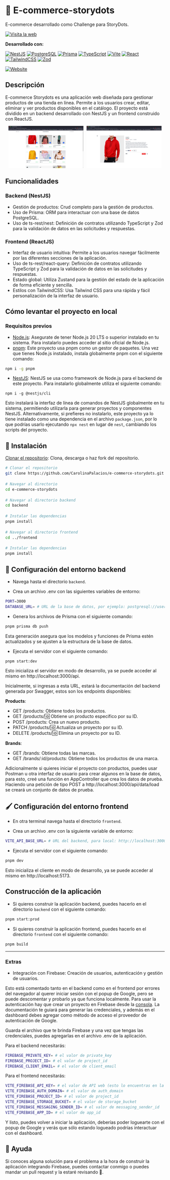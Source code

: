 # 🛒 E-commerce-storydots

E-commerce desarrollado como Challenge para StoryDots.

[![Visita la web](https://img.shields.io/badge/Visita%20la%20web-black?style=for-the-badge&logo=firebase&logoColor=yellow)](https://e-commerce-storydots-challenge.web.app/)

**Desarrollado con:**

[![NestJS](https://img.shields.io/badge/NestJS-gray?style=for-the-badge&logo=nestjs&logoColor=e0234e)](https://nestjs.com/)
[![PostgreSQL](https://img.shields.io/badge/PostgreSQL-gray?style=for-the-badge&logo=postgresql&logoColor=007acc)](https://www.postgresql.org)
[![Prisma](https://img.shields.io/badge/Prisma-gray?style=for-the-badge&logo=prisma&logoColor=00c2cb)](https://prisma.io) [![TypeScript](https://img.shields.io/badge/TypeScript-gray?style=for-the-badge&logo=typescript&logoColor=007acc)](https://www.typescriptlang.org)
[![Vite](https://img.shields.io/badge/Vite-gray?style=for-the-badge&logo=vite&logoColor=yellow)](https://vitejs.dev) [![React](https://img.shields.io/badge/React-gray?style=for-the-badge&logo=react&logoColor=61dafb)](https://reactjs.org)
[![TailwindCSS](https://img.shields.io/badge/TailwindCSS-gray?style=for-the-badge&logo=tailwindcss&logoColor=38bdf8)](https://tailwindcss.com)
[![Zod](https://img.shields.io/badge/Zod-gray?style=for-the-badge&logo=zod&logoColor=007acc)](https://github.com/colinhacks/zod)

[![Website](https://img.shields.io/badge/website-up-green)](https://e-commerce-storydots-challenge.web.app/)

## Descripción

E-commerce Storydots es una aplicación web diseñada para gestionar productos de una tienda en línea. Permite a los usuarios crear, editar, eliminar y ver productos disponibles en el catálogo. El proyecto está dividido en un backend desarrollado con NestJS y un frontend construido con ReactJS.

<div style="display: flex; margin-left: 10px;">
<img src="./assets/home.png" alt="Home" style="width: 48%;">
  
  <img src="./assets/detail.png" alt="Detail" style="width: 48%; margin-left: 10px;">
</div>

## Funcionalidades

### Backend (NestJS)

- Gestión de productos: Crud completo para la gestión de productos.
- Uso de Prisma: ORM para interactuar con una base de datos PostgreSQL.
- Uso de ts-rest/nest: Definición de contratos utilizando TypeScript y Zod para la validación de datos en las solicitudes y respuestas.

### Frontend (ReactJS)

- Interfaz de usuario intuitiva: Permite a los usuarios navegar fácilmente por las diferentes secciones de la aplicación.
- Uso de ts-rest/react-query: Definición de contratos utilizando TypeScript y Zod para la validación de datos en las solicitudes y respuestas.
- Estado global: Utiliza Zustand para la gestión del estado de la aplicación de forma eficiente y sencilla.
- Estilos con TailwindCSS: Usa Tailwind CSS para una rápida y fácil personalización de la interfaz de usuario.

## Cómo levantar el proyecto en local

### Requisitos previos

- [Node.js](https://nodejs.org): Asegurate de tener Node.js 20 LTS o superior instalado en tu sistema. Para instalarlo puedes acceder al sitio oficial de Node.js.
- [pnpm](https://pnpm.io): Este proyecto usa pnpm como un gestor de paquetes. Una vez que tienes Node.js instalado, instala globalmente pnpm con el siguiente comando:

```bash
npm i -g pnpm
```

- [NestJS](https://nestjs.com): NestJS se usa como framework de Node.js para el backend de este proyecto. Para instalarlo globalmente utiliza el siguiente comando:

```
npm i -g @nestjs/cli
```

Esto instalará la interfaz de línea de comandos de NestJS globalmente en tu sistema, permitiendo utilizarla para generar proyectos y componentes NestJS.
Alternativamente, si prefieres no instalarlo, este proyecto ya lo tiene instalado como una dependencia en el archivo `package.json`, por lo que podrías usarlo ejecutando `npx nest` en lugar de `nest`, cambiando los scripts del proyecto.

## 💾 Instalación

[Clonar el repositorio](https://github.com/CarolinaPalacios/e-commerce-storydots): Clona, descarga o haz fork del repositorio.

```bash
# Clonar el repositorio
git clone https://github.com/CarolinaPalacios/e-commerce-storydots.git

# Navegar al directorio
cd e-commerce-storydots

# Navegar al directorio backend
cd backend

# Instalar las dependencias
pnpm install

# Navegar al directorio frontend
cd ../frontend

# Instalar las dependencias
pnpm install
```

## 🚀 Configuración del entorno backend

- Navega hasta el directorio `backend`.

- Crea un archivo .env con las siguientes variables de entorno:

```bash
PORT=3000
DATABASE_URL= # URL de la base de datos, por ejemplo: postgresql://user:password@localhost:5432/db_name
```

- Genera los archivos de Prisma con el siguiente comando:

```bash
pnpm prisma db push
```

Esta generación asegura que los modelos y funciones de Prisma estén actualizados y se ajusten a la estructura de la base de datos.

- Ejecuta el servidor con el siguiente comando:

```bash
pnpm start:dev
```

Esto inicializa el servidor en modo de desarrollo, ya se puede acceder al mismo en http://localhost:3000/api.

Inicialmente, si ingresas a esta URL, estará la documentación del backend generada por Swagger, estos son los endpoints disponibles:

**Products**:

- GET /products: Obtiene todos los productos.
- GET /products/:id: Obtiene un producto especifico por su ID.
- POST /products: Crea un nuevo producto.
- PATCH /products/:id: Actualiza un proyecto por su ID.
- DELETE /products/:id: Elimina un proyecto por su ID.

**Brands**:

- GET /brands: Obtiene todas las marcas.
- GET /brands/:id/products: Obtiene todos los productos de una marca.

Adicionalmente si quieres iniciar el proyecto con productos, puedes usar Postman u otra interfaz de usuario para crear algunos en la base de datos, para esto, creé una función en AppController que crea los datos de prueba.
Haciendo una petición de tipo POST a http://localhost:3000/api/data/load se creará un conjunto de datos de prueba.

## 🖌️ Configuración del entorno frontend

- En otra terminal navega hasta el directorio `frontend`.

- Crea un archivo .env con la siguiente variable de entorno:

```bash
VITE_API_BASE_URL= # URL del backend, para local: http://localhost:3000/api
```

- Ejecuta el servidor con el siguiente comando:

```bash
pnpm dev
```

Esto inicializa el cliente en modo de desarrollo, ya se puede acceder al mismo en http://localhost:5173.

## Construcción de la aplicación

- Si quieres construir la aplicación backend, puedes hacerlo en el directorio `backend` con el siguiente comando:

```bash
pnpm start:prod
```

- Si quieres construir la aplicación frontend, puedes hacerlo en el directorio `frontend` con el siguiente comando:

```bash
pnpm build
```

---

### Extras

- Integración con Firebase: Creación de usuarios, autenticación y gestión de usuarios.

Esto está comentado tanto en el backend como en el frontend por errores del navegador al querer iniciar sesión con el popup de Google, pero se puede descomentar y probarlo ya que funciona localmente. Para usar la autenticación hay que crear un proyecto en Firebase desde la [consola](https://console.firebase.google.com/). La documentación te guiará para generar las credenciales, y además en el dashboard debes agregar como método de acceso el proveedor de autenticación de Google.

Guarda el archivo que te brinda Firebase y una vez que tengas las credenciales, puedes agregarlas en el archivo .env de la aplicación.

Para el backend necesitarás:

```bash
FIREBASE_PRIVATE_KEY= # el valor de private_key
FIREBASE_PROJECT_ID= # el valor de project_id
FIREBASE_CLIENT_EMAIL= # el valor de client_email
```

Para el frontend necesitarás:

```bash
VITE_FIREBASE_API_KEY= # el valor de API web (esto lo encuentras en la consola de Firebase)
VITE_FIREBASE_AUTH_DOMAIN= # el valor de auth_domain
VITE_FIREBASE_PROJECT_ID= # el valor de project_id
VITE_FIREBASE_STORAGE_BUCKET= # el valor de storage_bucket
VITE_FIREBASE_MESSAGING_SENDER_ID= # el valor de messaging_sender_id
VITE_FIREBASE_APP_ID= # el valor de app_id
```

Y listo, puedes volver a iniciar la aplicación, deberías poder loguearte con el popup de Google y verás que sólo estando logueado podrías interactuar con el dashboard.

## 🤝 Ayuda

Si conoces alguna solución para el problema a la hora de construir la aplicación integrando Firebase, puedes contactar conmigo o puedes mandar un pull request y la estaré revisando 🙌.

